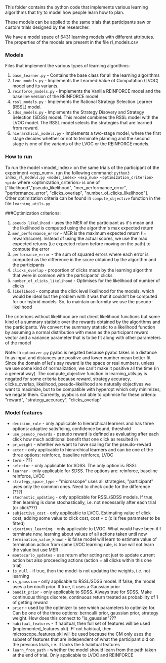 This folder contains the python code that implements various learning algorithms that try to model how people learn how
to plan.

These models can be applied to the same trials that participants saw or custom trials designed by the researcher.

We have a model space of 6431 learning models with different attributes. The properties of the models are present in the
file rl_models.csv

### Models
Files that implement the various types of learning algorithms:

1. `base_learner.py` - Contains the base class for all the learning algorithms
2. `lvoc_models.py` - Implements the Learned Value of Computation (LVOC) model and its variants.
3. `reinforce_models.py` - Implements the Vanilla REINFORCE model and the baseline version of the REINFORCE model
4. `rssl_models.py` - Implements the Rational Strategy Selection Learner (RSSL) model.
5. `sdss_models.py` - Implements the Strategy Disovery and Strategy Selection (SDSS) model. This model combines the RSSL
   model with the LVOC model. The RSSL model selects the strategies that are learned from reward.
6. `hierarchical_models.py` - Implements a two-stage model, where the first stage decides whether or not to terminate
   planning and the second stage is one of the variants of the LVOC or the REINFORCE models.

### How to run
To run the model <model_index> on the same trials of the participant <pid> of the experiment <exp_num>, run the
following command:
`python3 index_rl_models.py <model_index> <exp_num> <optimization_criterion> <pid>`
where <optimization_criterion> is one
of ["likelihood","pseudo_likelihood", "mer_performance_error", "performance_error", "clicks_overlap", "number_of_clicks_likelihood"]. Other optimization criteria
can be found in `compute_objective` function in the file `learning_utils.py`

###Optimization criterions:
1. `pseudo_likelihood` - uses the MER of the participant as it's mean and the likelihood is computed using the algorithm's max expected return
2. `mer_performance_error` - MER is the maximum expected return (!= reward/score). Instead of using the actual scores, we use the max expected returns (i.e expected return before moving on the path) to compute the error
3. `performance_error` - the sum of squared errors where each error is computed as the difference in the score obtained by the algorithm and the participants
4. `clicks_overlap` - proportion of clicks made by the learning algorithm that were in common with the participants' clicks
5. `number_of_clicks_likelihood` - Optimises for the likelihood of number of clicks
6. `likelihood` - computes the click level likelihood for the models, which would be ideal but the problem with it was that it couldn’t be computed for our hybrid models. So, to maintain uniformity we use the pseudo-likelihood

The criterions without likelihood are not direct likelihood functions but some kind of a summary statistic over the rewards obtained by the algorithms and the participants.
We convert the summary statistic to a likelihood function by assuming a normal distribution with mean as the participant reward vector and a variance parameter that is to be fit along with other parameters of the model

Note: 
In `optimizer.py` pyabc is negated because pyabc takes in a distance fn as input and distances are positive and lower number mean better fit
Since the domain of let's say reward is the space or real numbers, unless we use some kind of normalization, we can't make it positive all the time (in a general way).
The compute_objective function in learning_utils.py is negated for some criteria because reward, strategy accuracy, clicks_overlap, likelihood, pseudo-likelihood are naturally objectives we want to maximize, but to be compatible with hyperopt which only minimizes, we negate them.
Currently, pyabc is not able to optimise for these criteria: "reward", "strategy_accuracy", "clicks_overlap"

### Model features
* `decision_rule` - only applicable to hierarchical learners and has three options: adaptive satisficing, confidence bound, threshold
* `use_pseudo_rewards` - pseudo reward is defined as evaluating after each click how much additional benefit that one click as resulted in
* `pr_weight` - whether we want to have scaling for the pseudo-reward
* `actor` - only applicable to hierarchical learners and can be one of the three options: reinforce, baseline reinforce, LVOC
* `term` - ???
* `selector` - only applicable for SDSS. The only option is: RSSL
* `learner` - only applicable for SDSS. The options are: reinforce, baseline reinforce, LVOC
* `strategy_space_type` - "microscope" uses all strategies, "participant" uses only the common ones. Need to check code for the difference (???)
* `stochastic_updating` - only applicable for RSSL/SDSS models. If true, then learning is done stochastically, i.e. not necessarily after each trial (or click???)
* `subjective_cost` - only applicable to LVOC. Estimating value of click cost, adding some value to click cost, cost + c (c is free parameter to be fitted)
* `vicarious_learning` - only applicable to LVOC. What would have been if I terminate now, learning about values of all actions taken until now
* `termination_value_known` - is false model will learn to estimate value of termination action from same LVOC learning rule, is true will not learn the value but use MER 
* `montecarlo_updates` - use return after acting not just to update current action but also proceeding actions (action = all clicks within this one trial)
* `is_null` - if true, then the model is not updating the weights, i.e. not learning
* `is_gaussian` - only applicable to RSSL/SDSS model. If false, the model uses a bernoulli prior. If true, it uses a Gaussian prior
* `bandit_prior` - only applicable to SDSS. Always true for SDSS. Make continuous things discrete, continuous return treated as probability of 1 of getting reward
* `prior` - used by the optimizer to see which parameters to optimize for. Can be one of the three options: 
  bernoulli prior, gaussian prior, strategy weight. How does this connect to "is_gaussian"???
* `habitual_features` - If habitual, then full set of features will be used (implemented_features.pkl). Ff not habitual,
  then microscope_features.pkl will be used because the CM only uses the subset of features that are independent of what the
  participant did on the previous trials, i.e. it lacks the 5 habitual features
* `learn_from_path` - whether the model should learn from the path taken at the end of trial. Only applicable to LVOC and REINFORCE